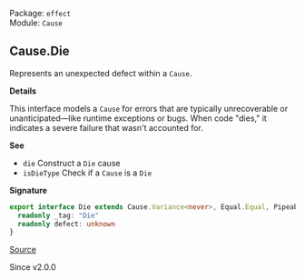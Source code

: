 Package: `effect`<br />
Module: `Cause`<br />

## Cause.Die

Represents an unexpected defect within a `Cause`.

**Details**

This interface models a `Cause` for errors that are typically unrecoverable or
unanticipated—like runtime exceptions or bugs. When code "dies," it indicates a
severe failure that wasn't accounted for.

**See**

- `die` Construct a `Die` cause
- `isDieType` Check if a `Cause` is a `Die`

**Signature**

```ts
export interface Die extends Cause.Variance<never>, Equal.Equal, Pipeable, Inspectable {
  readonly _tag: "Die"
  readonly defect: unknown
}
```

[Source](https://github.com/Effect-TS/effect/tree/main/packages/effect/src/Cause.ts#L494)

Since v2.0.0